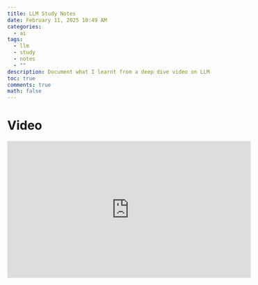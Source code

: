 ```yaml
---
title: LLM Study Notes
date: February 11, 2025 10:49 AM
categories:
  - ai
tags:
  - llm
  - study
  - notes
  - ""
description: Document what I learnt from a deep dive video on LLM
toc: true
comments: true
math: false
---
```

# Video

<div style="left: 0; width: 100%; position:relative; aspect-ratio: 3/1;">
<iframe width="560" height="315" src="https://www.youtube.com/embed/7xTGNNLPyMI?si=UYt9JPHJjFvr5WHp" title="YouTube video player" frameborder="0" allow="accelerometer; autoplay; clipboard-write; encrypted-media; gyroscope; picture-in-picture; web-share" referrerpolicy="strict-origin-when-cross-origin" allowfullscreen></iframe>
</div>

